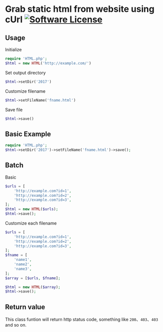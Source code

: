 # Grab static html from website using cUrl [![Software License](https://img.shields.io/badge/license-MIT-brightgreen.svg?style=flat-square)](LICENSE.md)

## Usage
Initialize
```php
require 'HTML.php';
$html = new HTML('http://example.com/')
```
Set output directory
```php
$html->setDir('2017')
```
Customize filename
```php
$html->setFileName('fname.html')
```
Save file
```php
$html->save()
```

## Basic Example
```php
require 'HTML.php';
$html->setDir('2017')->setFileName('fname.html')->save();
```

## Batch
Basic
```php
$urls = [
    'http://example.com?id=1',
    'http://example.com?id=2',
    'http://example.com?id=3',
];
$html = new HTML($urls);
$html->save();
```
Customize each filename
```php
$urls = [
    'http://example.com?id=1',
    'http://example.com?id=2',
    'http://example.com?id=3',
];
$fname = [
    'name1',
    'name2',
    'name3',
];
$array = [$urls, $fname];

$html = new HTML($array);
$html->save();
```

## Return value
This class funtion will return http status code, something like ```200```、```403```、```403``` and so on.

